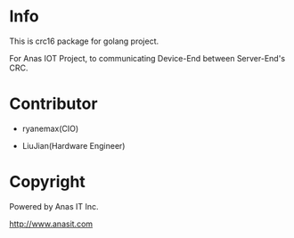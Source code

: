 # Info
This is crc16 package for golang project.

For Anas IOT Project, to communicating Device-End between Server-End's CRC.

# Contributor

- ryanemax(CIO)

- LiuJian(Hardware Engineer)

# Copyright

Powered by Anas IT Inc.

http://www.anasit.com
